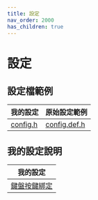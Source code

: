 ```yaml
---
title: 設定
nav_order: 2000
has_children: true
---
```


# 設定


## 設定檔範例

| 我的設定 | 原始設定範例 |
| --- | --- |
| [config.h](https://github.com/samwhelp/note-about-sowm/blob/gh-pages/_demo/config/sowm-config/enhance/asset/overlay/sowm/config.h) | [config.def.h](https://github.com/dylanaraps/sowm/blob/master/config.def.h) |


## 我的設定說明

| 我的設定 |
| --- |
| [鍵盤按鍵綁定](config/keybind) |
